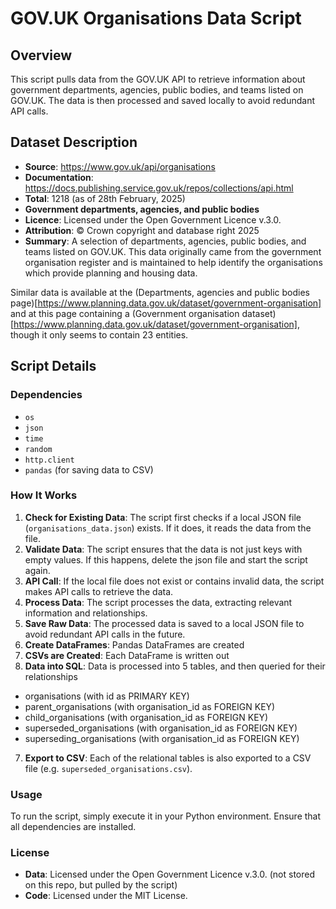 # GOV.UK Organisations Data Script

## Overview
This script pulls data from the GOV.UK API to retrieve information about government departments, agencies, public bodies, and teams listed on GOV.UK. The data is then processed and saved locally to avoid redundant API calls.

## Dataset Description
- **Source**: https://www.gov.uk/api/organisations
- **Documentation**: https://docs.publishing.service.gov.uk/repos/collections/api.html
- **Total**: 1218 (as of 28th February, 2025)
- **Government departments, agencies, and public bodies**
- **Licence**: Licensed under the Open Government Licence v.3.0.
- **Attribution**: © Crown copyright and database right 2025
- **Summary**: A selection of departments, agencies, public bodies, and teams listed on GOV.UK. This data originally came from the government organisation register and is maintained to help identify the organisations which provide planning and housing data.

Similar data is available at the (Departments, agencies and public bodies page)[https://www.planning.data.gov.uk/dataset/government-organisation] and at this page containing a (Government organisation dataset)[https://www.planning.data.gov.uk/dataset/government-organisation], though it only seems to contain 23 entities. 

## Script Details

### Dependencies
- `os`
- `json`
- `time`
- `random`
- `http.client`
- `pandas` (for saving data to CSV)

### How It Works
1. **Check for Existing Data**: The script first checks if a local JSON file (`organisations_data.json`) exists. If it does, it reads the data from the file.
2. **Validate Data**: The script ensures that the data is not just keys with empty values. If this happens, delete the json file and start the script again.
3. **API Call**: If the local file does not exist or contains invalid data, the script makes API calls to retrieve the data.
4. **Process Data**: The script processes the data, extracting relevant information and relationships.
5. **Save Raw Data**: The processed data is saved to a local JSON file to avoid redundant API calls in the future.
6. **Create DataFrames**: Pandas DataFrames are created
7. **CSVs are Created**: Each DataFrame is written out
8. **Data into SQL**: Data is processed into 5 tables, and then queried for their relationships
 - organisations (with id as PRIMARY KEY)
 - parent_organisations (with organisation_id as FOREIGN KEY) 
 - child_organisations (with organisation_id as FOREIGN KEY) 
 - superseded_organisations (with organisation_id as FOREIGN KEY) 
 - superseding_organisations (with organisation_id as FOREIGN KEY) 
7. **Export to CSV**: Each of the relational tables is also exported to a CSV file (e.g. `superseded_organisations.csv`).

### Usage
To run the script, simply execute it in your Python environment. Ensure that all dependencies are installed.

### License
- **Data**: Licensed under the Open Government Licence v.3.0. (not stored on this repo, but pulled by the script) 
- **Code**: Licensed under the MIT License.

